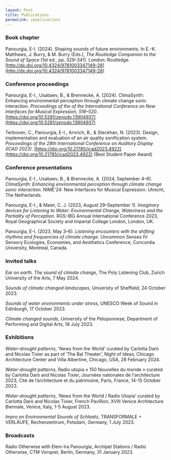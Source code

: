```yaml
---
layout: Post
title: Publications
permalink: /publications
---
```


### Book chapter
Panourgia, E-I. (2024). Shaping sounds of future environments. In E.-K. Matthews, J. Burry, & M. Burry (Eds.), *The Routledge Companion to the Sound of Space* (1st ed., pp. 329–341). London: Routledge. [http://dx.doi.org/10.4324/9781003347149-28](http://dx.doi.org/10.4324/9781003347149-28)

### Conference proceedings
Panourgia, E-I., Usabaev, B., & Brennecke, A. (2024). ClimaSynth: Enhancing environmental perception through climate change sonic interaction. *Proceedings of the of the International Conference on New Interfaces for Musical Expression, 516–520*. [https://doi.org/10.5281/zenodo.13904937](https://doi.org/10.5281/zenodo.13904937)

Terboven, C., Panourgia, E-I., Arnrich, B., & Steckhan, N. (2023). Design, implementation and	evaluation of an air quality sonification system. *Proceedings of the 28th International Conference on	Auditory Display (ICAD 2023)*.	[https://doi.org/10.21785/icad2023.4922](https://doi.org/10.21785/icad2023.4922) (Best Student Paper Award)

### Conference presentations
Panourgia, E-I., Usabaev, B., & Brennecke, A. (2024, September 4–6). *ClimaSynth: Enhancing environmental perception through climate change sonic interaction*. NIME'24: New Interfaces for Musical Expression. Utrecht, The Netherlands.

Panourgia, E-I., & Maier, C. J. (2023, August 29–September 1). *Imaginary devices for Listening to Water: Environmental Change, Wateriness and the Partiality of Perception*.
RGS-IBG Annual International Conference 2023, Royal Geographical Society and Imperial College London, London, UK.

Panourgia, E-I. (2023, May 3–6). *Listening encounters with the shifting rhythms and frequencies of climate	change*. Uncommon Senses IV: Sensory Ecologies, Economies, and Aesthetics Conference, Concordia University, Montreal, Canada.

### Invited talks
*Ear on earth. The sound of climate change*, The Poly Listening Club, Zurich University of the Arts, 7 May 2024.

*Sounds of climate changed landscapes*, University of Sheffield, 24 October 2023.

*Sounds of water environments under stress*, UNESCO Week of Sound in Edinburgh, 17 October 2023.

*Climate changed sounds*, University of the Peloponnese, Department of Performing and Digital Arts, 18 July 2023.

### Exhibitions
*Water-drought patterns*, 'News from the World' curated by Carlotta Darò and Nicolas Tixier as part of ‘The Bal Theater’, Night of Ideas, Chicago Architecture Center and Villa Albertine, Chicago, USA, 28 February 2024.

*Water-drought patterns*, Radio utopia « 150 Nouvelles du monde » curated by Carlotta Darò and Nicolas Tixier, Journées nationales de l'architecture 2023, Cité de l’architecture et du patrimoine, Paris, France, 14-15 October 2023.

*Water-drought patterns*, ‘News from the World / Radio Utopia’ curated by Carlotta Darò and Nicolas Tixier, French Pavillion, XVIII Venice Architecture Biennale, Venice, Italy, 1-5 August 2023.

*Impro on Environmental Sounds of Schlaatz*, TRANSFORMALE + VERLÄUFE, Rechenzentrum, Potsdam, Germany, 1 July 2023.

### Broadcasts
Radio Otherwise with Eleni-Ira Panourgia, Archipel Stations / Radio Otherwise, CTM	Vorspiel, Berlin, Germany, 31 January 2023. 
